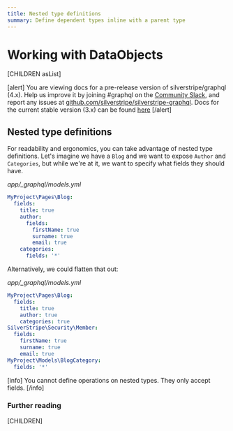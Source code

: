 ```yaml
---
title: Nested type definitions
summary: Define dependent types inline with a parent type
---
```

# Working with DataObjects

[CHILDREN asList]

[alert]
You are viewing docs for a pre-release version of silverstripe/graphql (4.x).
Help us improve it by joining #graphql on the [Community Slack](https://www.silverstripe.org/blog/community-slack-channel/),
and report any issues at [github.com/silverstripe/silverstripe-graphql](https://github.com/silverstripe/silverstripe-graphql). 
Docs for the current stable version (3.x) can be found
[here](https://github.com/silverstripe/silverstripe-graphql/tree/3)
[/alert]

## Nested type definitions

For readability and ergonomics, you can take advantage of nested type definitions. Let's imagine
we have a `Blog` and we want to expose `Author` and `Categories`, but while we're at it, we want
to specify what fields they should have.

*app/_graphql/models.yml*
```yaml
MyProject\Pages\Blog:
  fields:
    title: true
    author:
      fields:
        firstName: true
        surname: true
        email: true
    categories:
      fields: '*'
```

Alternatively, we could flatten that out:

*app/_graphql/models.yml*
```yaml
MyProject\Pages\Blog:
  fields:
    title: true
    author: true
    categories: true
SilverStripe\Security\Member:
  fields:
    firstName: true
    surname: true
    email: true
MyProject\Models\BlogCategory:
  fields: '*'
```

[info]
You cannot define operations on nested types. They only accept fields.
[/info]

### Further reading

[CHILDREN]
